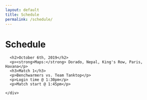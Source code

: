 ```yaml
---
layout: default
title: Schedule
permalink: /schedule/
---
```

<div class="container">
  <div class="row justify-content-center page-section-no-line">
    <div class="col-12 col-md-10 col-xl-8">
      <h1 class="text-center">Schedule</h1>
      
      <h2>October 6th, 2019</h2>
      <p><strong>Maps:</strong> Dorado, Nepal, King's Row, Paris, Havana</p>
      <h3>Match 1</h3>
      <p>Benchwarmers vs. Team Tanktop</p>
      <p>Login time @ 1:30pm</p>
      <p>Match start @ 1:45pm</p>
      
    </div>
  </div>
</div>
